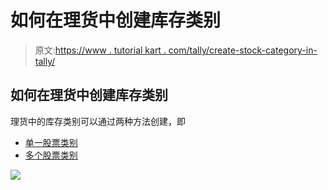 # 如何在理货中创建库存类别

> 原文:[https://www . tutorial kart . com/tally/create-stock-category-in-tally/](https://www.tutorialkart.com/tally/create-stock-category-in-tally/)

## 如何在理货中创建库存类别

理货中的库存类别可以通过两种方法创建，即

*   [单一股票类别](#Create-Single-Stock-Category-in-Tally)
*   [多个股票类别](#Create-multiple-stock-categories)

[![](../Images/925da31b32d6bc3827932f6c8afb11bb.png)](https://www.tutorialkart.com/)